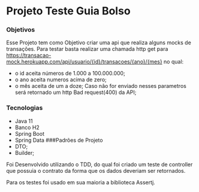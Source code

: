 # Projeto Teste Guia Bolso 

### Objetivos 
Esse Projeto tem como Objetivo criar uma api que realiza alguns mocks de transações.
Para testar basta realizar uma chamada http get para https://transacao-mock.herokuapp.com/api/usuario/{id}/transacoes/{ano}/{mes}
no qual:
 * o id aceita números de 1.000 a 100.000.000; 
 * o ano aceita numeros acima de zero;
 * o mês aceita de um a doze;
 Caso não for enviado nesses parametros será retornado um http Bad request(400) da API;
 ### Tecnologias 
 * Java 11
 * Banco H2
 * Spring Boot
 * Spring Data
 ###Padrões de Projeto
 * DTO;
 * Builder;
 
 Foi Desenvolvido utilizando o TDD, do qual foi criado um teste de controller que possuia o contrato da forma que os dados deveriam ser retornados.
  
  Para os testes foi usado em sua maioria a biblioteca Assertj.
 
